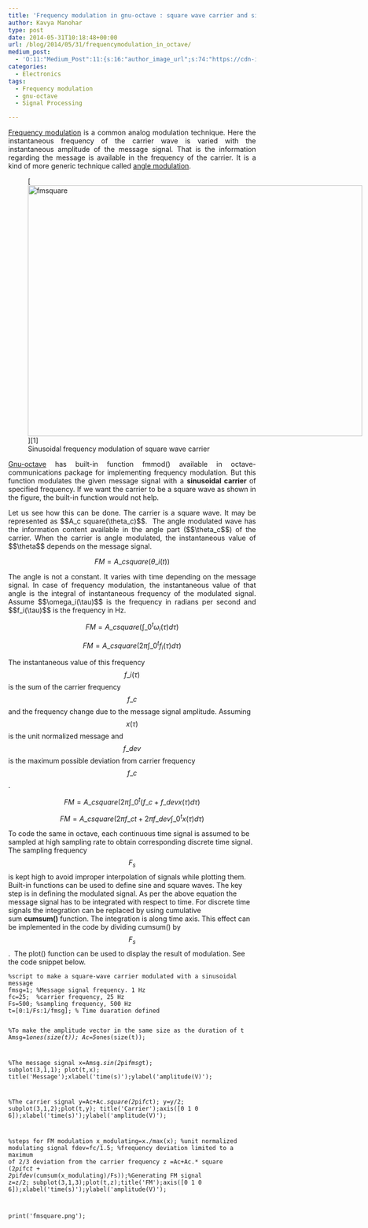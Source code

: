 ```yaml
---
title: 'Frequency modulation in gnu-octave : square wave carrier and sinusoidal message'
author: Kavya Manohar
type: post
date: 2014-05-31T10:18:48+00:00
url: /blog/2014/05/31/frequencymodulation_in_octave/
medium_post:
  - 'O:11:"Medium_Post":11:{s:16:"author_image_url";s:74:"https://cdn-images-1.medium.com/fit/c/200/200/1*dmbNkD5D-u45r44go_cf0g.png";s:10:"author_url";s:32:"https://medium.com/@kavyamanohar";s:11:"byline_name";N;s:12:"byline_email";N;s:10:"cross_link";s:2:"no";s:2:"id";s:12:"d1a33f62c15a";s:21:"follower_notification";s:3:"yes";s:7:"license";s:11:"cc-40-by-sa";s:14:"publication_id";s:2:"-1";s:6:"status";s:6:"public";s:3:"url";s:123:"https://medium.com/@kavyamanohar/frequency-modulation-in-gnu-octave-square-wave-carrier-and-sinusoidal-message-d1a33f62c15a";}'
categories:
  - Electronics
tags:
  - Frequency modulation
  - gnu-octave
  - Signal Processing

---
```

<p style="text-align: justify;">
  <a href="https://en.wikipedia.org/wiki/Frequency_modulation">Frequency modulation</a> is a common analog modulation technique. Here the instantaneous frequency of the carrier wave is varied with the instantaneous amplitude of the message signal. That is the information regarding the message is available in the frequency of the carrier. It is a kind of more generic technique called <a href="https://en.wikipedia.org/wiki/Angle_modulation">angle modulation</a>.
</p>

<figure id="attachment_584" aria-describedby="caption-attachment-584" style="width: 680px" class="wp-caption alignnone">[<img class="wp-image-584 size-large" src="/wp-content/uploads/2014/05/fmsquare-1024x768.png" alt="fmsquare" width="680" height="510" srcset="/wp-content/uploads/2014/05/fmsquare-1024x768.png 1024w, /wp-content/uploads/2014/05/fmsquare-300x225.png 300w, /wp-content/uploads/2014/05/fmsquare.png 1200w" sizes="(max-width: 680px) 100vw, 680px" />][1]<figcaption id="caption-attachment-584" class="wp-caption-text">Sinusoidal frequency modulation of square wave carrier</figcaption></figure>

<p style="text-align: justify;">
  <a href="https://en.wikipedia.org/wiki/GNU_Octave">Gnu-octave</a> has built-in function fmmod() available in octave-communications package for implementing frequency modulation. But this function modulates the given message signal with a <strong>sinusoidal carrier </strong>of specified frequency. If we want the carrier to be a square wave as shown in the figure, the built-in function would not help.
</p>

<p style="text-align: justify;">
  Let us see how this can be done. The carrier is a square wave. It may be represented as $$A_c square(\theta_c)$$.  The angle modulated wave has the information content available in the angle part ($$\theta_c$$) of the carrier. When the carrier is angle modulated, the instantaneous value of $$\theta$$ depends on the message signal.
</p>

$$FM=A\_c square(\theta\_{i}(t))$$

<p style="text-align: justify;">
  The angle is not a constant. It varies with time depending on the message signal. In case of frequency modulation, the instantaneous value of that angle is the integral of instantaneous frequency of the modulated signal. Assume $$\omega_i(\tau)$$ is the frequency in radians per second and $$f_i(\tau)$$ is the frequency in Hz.
</p>

$$FM=A\_c square(\int\_0^t\omega_i(\tau)d\tau)$$

$$FM=A\_c square(2\pi \int\_0^t f_i(\tau) d\tau)$$

The instantaneous value of this frequency $$f\_i(\tau)$$ is the sum of the carrier frequency $$f\_c$$ and the frequency change due to the message signal amplitude. Assuming $$x(\tau)$$ is the unit normalized message and $$f\_{dev}$$ is the maximum possible deviation from carrier frequency $$f\_c$$.

$$FM=A\_c square(2\pi \int\_0^t(f\_c+f\_{dev}x(\tau) d\tau)$$

$$FM=A\_c square(2\pi f\_ct+2\pi f\_{dev}\int\_0^tx(\tau)d\tau)$$

To code the same in octave, each continuous time signal is assumed to be sampled at high sampling rate to obtain corresponding discrete time signal. The sampling frequency $$F_s$$ is kept high to avoid improper interpolation of signals while plotting them. Built-in functions can be used to define sine and square waves. The key step is in defining the modulated signal. As per the above equation the message signal has to be integrated with respect to time. For discrete time signals the integration can be replaced by using cumulative sum **cumsum()** function. The integration is along time axis. This effect can be implemented in the code by dividing cumsum() by $$F_s$$.  The plot() function can be used to display the result of modulation. See the code snippet below.

<noscript>
  <pre><code class="language-matlab matlab">%script to make a square-wave carrier modulated with a sinusoidal message
fmsg=1;	%Message signal frequency. 1 Hz
fc=25;	%carrier frequency, 25 Hz
Fs=500;	%sampling frequency, 500 Hz
t=[0:1/Fs:1/fmsg]; % Time duaration defined

%To make the amplitude vector in the same size as the duration of t
Amsg=1*ones(size(t));
Ac=5*ones(size(t));


%The message signal
x=Amsg.*sin(2*pi*fmsg*t);
subplot(3,1,1); plot(t,x); title('Message');xlabel('time(s)');ylabel('amplitude(V)');

%The carrier signal
y=Ac+Ac.*square(2*pi*fc*t);
y=y/2;
subplot(3,1,2);plot(t,y); title('Carrier');axis([0 1 0 6]);xlabel('time(s)');ylabel('amplitude(V)');

%steps for FM modulation
x_modulating=x./max(x); %unit normalized modulating signal
fdev=fc/1.5; %frequency deviation limited to a maximum of 2/3 deviation from the carrier frequency
z =Ac+Ac.* square (2*pi*fc*t + 2*pi*fdev*(cumsum(x_modulating)/Fs));%Generating FM signal
z=z/2;
subplot(3,1,3);plot(t,z);title('FM');axis([0 1 0 6]);xlabel('time(s)');ylabel('amplitude(V)');

print('fmsquare.png');</code></pre>
</noscript>

 [1]: /wp-content/uploads/2014/05/fmsquare.png